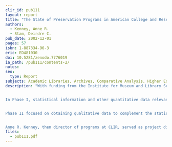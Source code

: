 ```yaml
---
clir_id: pub111
layout: report
title: "The State of Preservation Programs in American College and Research Libraries: Building a Common Understanding and Action Agenda"
authors: 
  - Kenney, Anne R.
  - Stam, Deirdre C.
pub_date: 2002-12-01
pages: 57
isbn: 1-887334-96-3
eric: ED481030
doi: 10.5281/zenodo.7776019
ia_path: /pub111/contents-2/
notes: 
seo:
  type: Report
subjects: Academic Libraries, Archives, Comparative Analysis, Higher Education, Library Statistics, Library Surveys, Library Technical Processes, Preservation, Program Evaluation, Statistical Data
description: "With funding from the Institute for Museum and Library Services, the Council on Library and Information Resources, ARL, the University Libraries Group, and the Regional Alliance for Preservation conducted a joint study in 2001 to examine the state of preservation programs in American academic libraries. The study was conducted in two phases and relied on qualitative as well as quantitative data gathering.


In Phase I, statistical information and other quantitative data relevant to preservation activity were collected in a survey of 116 libraries from the University Libraries Group, major non-ARL land grant institutions, and leading liberal arts colleges in what is informally known as the Oberlin Group. These data were compared with information that had been published in ARL Preservation Statistics for 2000-2001.


Phase II focused on obtaining qualitative data to complement the statistical data. Qualitative data were gathered by means of 20 site visits to institutions that represented the three surveyed groups plus the ARL.


Anne R. Kenney, then director of programs at CLIR, served as project director. Deirdre C. Stam served as project consultant."
files:
  - pub111.pdf
---
```

